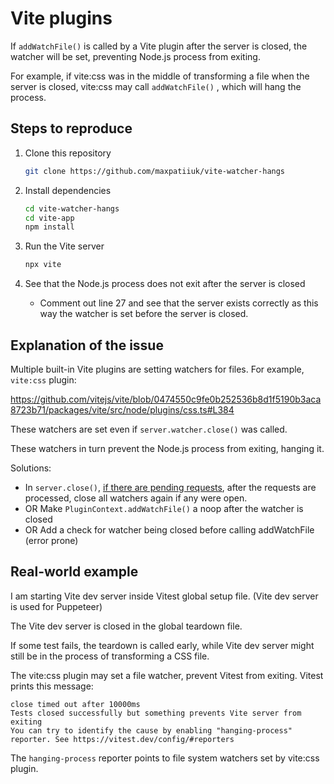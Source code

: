 # Vite plugins

If `addWatchFile()` is called by a Vite plugin after the server is closed, the
watcher will be set, preventing Node.js process from exiting.

For example, if vite:css was in the middle of transforming a file when the
server is closed, vite:css may call `addWatchFile()` , which will hang the
process.

## Steps to reproduce

1. Clone this repository

   ```sh
   git clone https://github.com/maxpatiiuk/vite-watcher-hangs
   ```

2. Install dependencies

   ```sh
   cd vite-watcher-hangs
   cd vite-app
   npm install
   ```

3. Run the Vite server

   ```sh
   npx vite
   ```

4. See that the Node.js process does not exit after the server is closed

   - Comment out line 27 and see that the server exists correctly as this way
     the watcher is set before the server is closed.

## Explanation of the issue

Multiple built-in Vite plugins are setting watchers for files. For example,
`vite:css` plugin:

https://github.com/vitejs/vite/blob/0474550c9fe0b252536b8d1f5190b3aca8723b71/packages/vite/src/node/plugins/css.ts#L384

These watchers are set even if `server.watcher.close()` was called.

These watchers in turn prevent the Node.js process from exiting, hanging it.

Solutions:

- In `server.close()`,
  [if there are pending requests](https://github.com/vitejs/vite/blob/0474550c9fe0b252536b8d1f5190b3aca8723b71/packages/vite/src/node/server/index.ts#L658),
  after the requests are processed, close all watchers again if any were open.
- OR Make `PluginContext.addWatchFile()` a noop after the watcher is closed
- OR Add a check for watcher being closed before calling addWatchFile (error
  prone)

## Real-world example

I am starting Vite dev server inside Vitest global setup file. (Vite dev server
is used for Puppeteer)

The Vite dev server is closed in the global teardown file.

If some test fails, the teardown is called early, while Vite dev server might
still be in the process of transforming a CSS file.

The vite:css plugin may set a file watcher, prevent Vitest from exiting. Vitest
prints this message:

```
close timed out after 10000ms
Tests closed successfully but something prevents Vite server from exiting
You can try to identify the cause by enabling "hanging-process" reporter. See https://vitest.dev/config/#reporters
```

The `hanging-process` reporter points to file system watchers set by vite:css
plugin.
